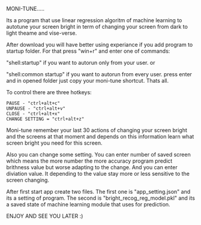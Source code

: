 MONI-TUNE.....

Its a program that use linear regression algoritm of machine learning to autotune your screen bright in term of changing your screen from dark to light theame and vise-verse.

After download you will have better using experiance if you add program to startup folder. For that press "win+r" and enter one of commands:

"shell:startup" if you want to autorun only from your user.
or

"shell:common startup" if you want to autorun from every user.
press enter and in opened folder just copy your moni-tune shortcut. Thats all.

To control there are three hotkeys:

    PAUSE - "ctrl+alt+c"
    UNPAUSE - "ctrl+alt+v"
    CLOSE - "ctrl+alt+x"
    CHANGE SETTING = "ctrl+alt+z"
Moni-tune remember your last 30 actions of changing your screen bright and the screens at that moment and depends on this information learn what screen bright you need for this screen.

Also you can change some setting. You can enter number of saved screen which means the more number the more accuracy program predict brithness value but worse adapting to the change. And you can enter diviation value. It depending to the value stay more or less sensitive to the screen changing.

After first start app create two files. The first one is "app_setting.json" and its a setting of program. The second is "bright_recog_reg_model.pkl" and its a saved state of machine learning module that uses for prediction.

ENJOY AND SEE YOU LATER :)